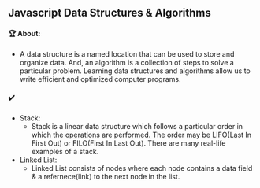 ## Javascript Data Structures & Algorithms

#### :trophy: About:
  - A data structure is a named location that can be used to store and organize data. And, an algorithm is a collection of steps to solve a particular problem. Learning data structures and algorithms allow us to write efficient and optimized computer programs.

#### :heavy_check_mark:
  - Stack:
    - Stack is a linear data structure which follows a particular order in which the operations are performed. The order may be LIFO(Last In First Out) or FILO(First In Last Out). There are many real-life examples of a stack.
  - Linked List:
    - Linked List consists of nodes where each node contains a data field & a refernece(link) to the next node in the list.